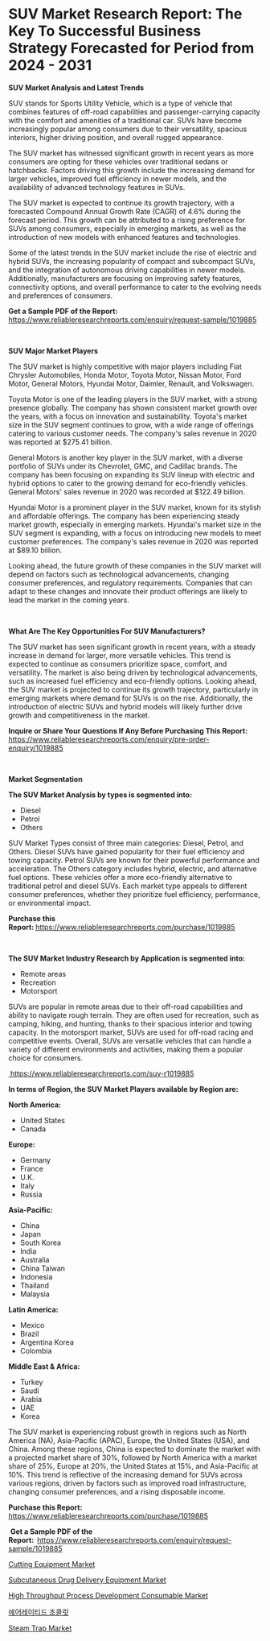 <p><h1>SUV Market Research Report: The Key To Successful Business Strategy Forecasted for Period from 2024 - 2031</h1></p><p><strong>SUV Market Analysis and Latest Trends</strong></p>
<p><p>SUV stands for Sports Utility Vehicle, which is a type of vehicle that combines features of off-road capabilities and passenger-carrying capacity with the comfort and amenities of a traditional car. SUVs have become increasingly popular among consumers due to their versatility, spacious interiors, higher driving position, and overall rugged appearance.</p><p>The SUV market has witnessed significant growth in recent years as more consumers are opting for these vehicles over traditional sedans or hatchbacks. Factors driving this growth include the increasing demand for larger vehicles, improved fuel efficiency in newer models, and the availability of advanced technology features in SUVs.</p><p>The SUV market is expected to continue its growth trajectory, with a forecasted Compound Annual Growth Rate (CAGR) of 4.6% during the forecast period. This growth can be attributed to a rising preference for SUVs among consumers, especially in emerging markets, as well as the introduction of new models with enhanced features and technologies.</p><p>Some of the latest trends in the SUV market include the rise of electric and hybrid SUVs, the increasing popularity of compact and subcompact SUVs, and the integration of autonomous driving capabilities in newer models. Additionally, manufacturers are focusing on improving safety features, connectivity options, and overall performance to cater to the evolving needs and preferences of consumers.</p></p>
<p><strong>Get a Sample PDF of the Report:&nbsp;</strong> <a href="https://www.reliableresearchreports.com/enquiry/request-sample/1019885">https://www.reliableresearchreports.com/enquiry/request-sample/1019885</a></p>
<p>&nbsp;</p>
<p><strong>SUV Major Market Players</strong></p>
<p><p>The SUV market is highly competitive with major players including Fiat Chrysler Automobiles, Honda Motor, Toyota Motor, Nissan Motor, Ford Motor, General Motors, Hyundai Motor, Daimler, Renault, and Volkswagen. </p><p>Toyota Motor is one of the leading players in the SUV market, with a strong presence globally. The company has shown consistent market growth over the years, with a focus on innovation and sustainability. Toyota's market size in the SUV segment continues to grow, with a wide range of offerings catering to various customer needs. The company's sales revenue in 2020 was reported at $275.41 billion.</p><p>General Motors is another key player in the SUV market, with a diverse portfolio of SUVs under its Chevrolet, GMC, and Cadillac brands. The company has been focusing on expanding its SUV lineup with electric and hybrid options to cater to the growing demand for eco-friendly vehicles. General Motors' sales revenue in 2020 was recorded at $122.49 billion.</p><p>Hyundai Motor is a prominent player in the SUV market, known for its stylish and affordable offerings. The company has been experiencing steady market growth, especially in emerging markets. Hyundai's market size in the SUV segment is expanding, with a focus on introducing new models to meet customer preferences. The company's sales revenue in 2020 was reported at $89.10 billion.</p><p>Looking ahead, the future growth of these companies in the SUV market will depend on factors such as technological advancements, changing consumer preferences, and regulatory requirements. Companies that can adapt to these changes and innovate their product offerings are likely to lead the market in the coming years.</p></p>
<p>&nbsp;</p>
<p><strong>What Are The Key Opportunities For SUV Manufacturers?</strong></p>
<p><p>The SUV market has seen significant growth in recent years, with a steady increase in demand for larger, more versatile vehicles. This trend is expected to continue as consumers prioritize space, comfort, and versatility. The market is also being driven by technological advancements, such as increased fuel efficiency and eco-friendly options. Looking ahead, the SUV market is projected to continue its growth trajectory, particularly in emerging markets where demand for SUVs is on the rise. Additionally, the introduction of electric SUVs and hybrid models will likely further drive growth and competitiveness in the market.</p></p>
<p><strong>Inquire or Share Your Questions If Any Before Purchasing This Report:</strong> <a href="https://www.reliableresearchreports.com/enquiry/pre-order-enquiry/1019885">https://www.reliableresearchreports.com/enquiry/pre-order-enquiry/1019885</a></p>
<p>&nbsp;</p>
<p><strong>Market Segmentation</strong></p>
<p><strong>The SUV Market Analysis by types is segmented into:</strong></p>
<p><ul><li>Diesel</li><li>Petrol</li><li>Others</li></ul></p>
<p><p>SUV Market Types consist of three main categories: Diesel, Petrol, and Others. Diesel SUVs have gained popularity for their fuel efficiency and towing capacity. Petrol SUVs are known for their powerful performance and acceleration. The Others category includes hybrid, electric, and alternative fuel options. These vehicles offer a more eco-friendly alternative to traditional petrol and diesel SUVs. Each market type appeals to different consumer preferences, whether they prioritize fuel efficiency, performance, or environmental impact.</p></p>
<p><strong>Purchase this Report:&nbsp;</strong><a href="https://www.reliableresearchreports.com/purchase/1019885">https://www.reliableresearchreports.com/purchase/1019885</a></p>
<p>&nbsp;</p>
<p><strong>The SUV Market Industry Research by Application is segmented into:</strong></p>
<p><ul><li>Remote areas</li><li>Recreation</li><li>Motorsport</li></ul></p>
<p><p>SUVs are popular in remote areas due to their off-road capabilities and ability to navigate rough terrain. They are often used for recreation, such as camping, hiking, and hunting, thanks to their spacious interior and towing capacity. In the motorsport market, SUVs are used for off-road racing and competitive events. Overall, SUVs are versatile vehicles that can handle a variety of different environments and activities, making them a popular choice for consumers.</p></p>
<p><a href="https://www.reliableresearchreports.com/suv-r1019885">&nbsp;https://www.reliableresearchreports.com/suv-r1019885</a></p>
<p><strong>In terms of Region, the SUV Market Players available by Region are:</strong></p>
<p>
    <p> <strong> North America: </strong>
        <ul>
            <li>United States</li>
            <li>Canada</li>
        </ul>
        </p> 
    <p> <strong> Europe: </strong>
        <ul>
            <li>Germany</li>
            <li>France</li>
            <li>U.K.</li>
            <li>Italy</li>
            <li>Russia</li>
        </ul>
        </p> 
    <p> <strong> Asia-Pacific: </strong>
        <ul>
            <li>China</li>
            <li>Japan</li>
            <li>South Korea</li>
            <li>India</li>
            <li>Australia</li>
            <li>China Taiwan</li>
            <li>Indonesia</li>
            <li>Thailand</li>
            <li>Malaysia</li>
        </ul>
        </p> 
    <p> <strong> Latin America: </strong>
        <ul>
            <li>Mexico</li>
            <li>Brazil</li>
            <li>Argentina Korea</li>
            <li>Colombia</li>
        </ul>
        </p> 
    <p> <strong> Middle East & Africa: </strong>
        <ul>
            <li>Turkey</li>
            <li>Saudi</li>
            <li>Arabia</li>
            <li>UAE</li>
            <li>Korea</li>
        </ul>
    </p>
    </p>
<p><p>The SUV market is experiencing robust growth in regions such as North America (NA), Asia-Pacific (APAC), Europe, the United States (USA), and China. Among these regions, China is expected to dominate the market with a projected market share of 30%, followed by North America with a market share of 25%, Europe at 20%, the United States at 15%, and Asia-Pacific at 10%. This trend is reflective of the increasing demand for SUVs across various regions, driven by factors such as improved road infrastructure, changing consumer preferences, and a rising disposable income.</p></p>
<p><strong>Purchase this Report: </strong><a href="https://www.reliableresearchreports.com/purchase/1019885">https://www.reliableresearchreports.com/purchase/1019885</a></p>
<p>&nbsp;<strong>Get a Sample PDF of the Report:&nbsp;&nbsp;</strong><a href="https://www.reliableresearchreports.com/enquiry/request-sample/1019885">https://www.reliableresearchreports.com/enquiry/request-sample/1019885</a></p>
<p><strong></strong></p>
<p><p><a href="https://github.com/jsmusil/Market-Research-Report-List-3/blob/main/cutting-equipment-market.md">Cutting Equipment Market</a></p><p><a href="https://www.linkedin.com/pulse/decoding-subcutaneous-drug-delivery-equipment-market-metrics-pc8be">Subcutaneous Drug Delivery Equipment Market</a></p><p><a href="https://www.linkedin.com/pulse/high-throughput-process-development-consumable-market-trends-3fjve">High Throughput Process Development Consumable Market</a></p><p><a href="https://github.com/iansanftyord09878/Market-Research-Report-List-1/blob/main/905087352032.md">에어레이티드 초콜릿</a></p><p><a href="https://github.com/yemakinde/Market-Research-Report-List-2/blob/main/steam-trap-market.md">Steam Trap Market</a></p></p>